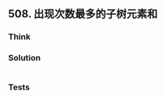 ## 508. 出现次数最多的子树元素和

### Think

### Solution

```go

```

### Tests

```go

```

```plaintext

```

```plaintext

```
